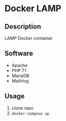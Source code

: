 # Docker LAMP

## Description
LAMP Docker container

## Software
* Apache
* PHP 7.1
* MariaDB
* MailHog

## Usage
1. clone repo
2. ```docker-compose up```